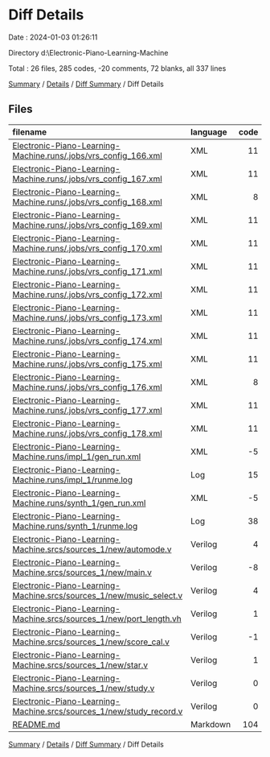 # Diff Details

Date : 2024-01-03 01:26:11

Directory d:\\Electronic-Piano-Learning-Machine

Total : 26 files,  285 codes, -20 comments, 72 blanks, all 337 lines

[Summary](results.md) / [Details](details.md) / [Diff Summary](diff.md) / Diff Details

## Files
| filename | language | code | comment | blank | total |
| :--- | :--- | ---: | ---: | ---: | ---: |
| [Electronic-Piano-Learning-Machine.runs/.jobs/vrs_config_166.xml](/Electronic-Piano-Learning-Machine.runs/.jobs/vrs_config_166.xml) | XML | 11 | 0 | 2 | 13 |
| [Electronic-Piano-Learning-Machine.runs/.jobs/vrs_config_167.xml](/Electronic-Piano-Learning-Machine.runs/.jobs/vrs_config_167.xml) | XML | 11 | 0 | 2 | 13 |
| [Electronic-Piano-Learning-Machine.runs/.jobs/vrs_config_168.xml](/Electronic-Piano-Learning-Machine.runs/.jobs/vrs_config_168.xml) | XML | 8 | 0 | 2 | 10 |
| [Electronic-Piano-Learning-Machine.runs/.jobs/vrs_config_169.xml](/Electronic-Piano-Learning-Machine.runs/.jobs/vrs_config_169.xml) | XML | 11 | 0 | 2 | 13 |
| [Electronic-Piano-Learning-Machine.runs/.jobs/vrs_config_170.xml](/Electronic-Piano-Learning-Machine.runs/.jobs/vrs_config_170.xml) | XML | 11 | 0 | 2 | 13 |
| [Electronic-Piano-Learning-Machine.runs/.jobs/vrs_config_171.xml](/Electronic-Piano-Learning-Machine.runs/.jobs/vrs_config_171.xml) | XML | 11 | 0 | 2 | 13 |
| [Electronic-Piano-Learning-Machine.runs/.jobs/vrs_config_172.xml](/Electronic-Piano-Learning-Machine.runs/.jobs/vrs_config_172.xml) | XML | 11 | 0 | 2 | 13 |
| [Electronic-Piano-Learning-Machine.runs/.jobs/vrs_config_173.xml](/Electronic-Piano-Learning-Machine.runs/.jobs/vrs_config_173.xml) | XML | 11 | 0 | 2 | 13 |
| [Electronic-Piano-Learning-Machine.runs/.jobs/vrs_config_174.xml](/Electronic-Piano-Learning-Machine.runs/.jobs/vrs_config_174.xml) | XML | 11 | 0 | 2 | 13 |
| [Electronic-Piano-Learning-Machine.runs/.jobs/vrs_config_175.xml](/Electronic-Piano-Learning-Machine.runs/.jobs/vrs_config_175.xml) | XML | 11 | 0 | 2 | 13 |
| [Electronic-Piano-Learning-Machine.runs/.jobs/vrs_config_176.xml](/Electronic-Piano-Learning-Machine.runs/.jobs/vrs_config_176.xml) | XML | 8 | 0 | 2 | 10 |
| [Electronic-Piano-Learning-Machine.runs/.jobs/vrs_config_177.xml](/Electronic-Piano-Learning-Machine.runs/.jobs/vrs_config_177.xml) | XML | 11 | 0 | 2 | 13 |
| [Electronic-Piano-Learning-Machine.runs/.jobs/vrs_config_178.xml](/Electronic-Piano-Learning-Machine.runs/.jobs/vrs_config_178.xml) | XML | 11 | 0 | 2 | 13 |
| [Electronic-Piano-Learning-Machine.runs/impl_1/gen_run.xml](/Electronic-Piano-Learning-Machine.runs/impl_1/gen_run.xml) | XML | -5 | 0 | 0 | -5 |
| [Electronic-Piano-Learning-Machine.runs/impl_1/runme.log](/Electronic-Piano-Learning-Machine.runs/impl_1/runme.log) | Log | 15 | 0 | 0 | 15 |
| [Electronic-Piano-Learning-Machine.runs/synth_1/gen_run.xml](/Electronic-Piano-Learning-Machine.runs/synth_1/gen_run.xml) | XML | -5 | 0 | 0 | -5 |
| [Electronic-Piano-Learning-Machine.runs/synth_1/runme.log](/Electronic-Piano-Learning-Machine.runs/synth_1/runme.log) | Log | 38 | 0 | 0 | 38 |
| [Electronic-Piano-Learning-Machine.srcs/sources_1/new/automode.v](/Electronic-Piano-Learning-Machine.srcs/sources_1/new/automode.v) | Verilog | 4 | 0 | 0 | 4 |
| [Electronic-Piano-Learning-Machine.srcs/sources_1/new/main.v](/Electronic-Piano-Learning-Machine.srcs/sources_1/new/main.v) | Verilog | -8 | 8 | 0 | 0 |
| [Electronic-Piano-Learning-Machine.srcs/sources_1/new/music_select.v](/Electronic-Piano-Learning-Machine.srcs/sources_1/new/music_select.v) | Verilog | 4 | -4 | 4 | 4 |
| [Electronic-Piano-Learning-Machine.srcs/sources_1/new/port_length.vh](/Electronic-Piano-Learning-Machine.srcs/sources_1/new/port_length.vh) | Verilog | 1 | 0 | 0 | 1 |
| [Electronic-Piano-Learning-Machine.srcs/sources_1/new/score_cal.v](/Electronic-Piano-Learning-Machine.srcs/sources_1/new/score_cal.v) | Verilog | -1 | 0 | -1 | -2 |
| [Electronic-Piano-Learning-Machine.srcs/sources_1/new/star.v](/Electronic-Piano-Learning-Machine.srcs/sources_1/new/star.v) | Verilog | 1 | 0 | 0 | 1 |
| [Electronic-Piano-Learning-Machine.srcs/sources_1/new/study.v](/Electronic-Piano-Learning-Machine.srcs/sources_1/new/study.v) | Verilog | 0 | 0 | -1 | -1 |
| [Electronic-Piano-Learning-Machine.srcs/sources_1/new/study_record.v](/Electronic-Piano-Learning-Machine.srcs/sources_1/new/study_record.v) | Verilog | 0 | -24 | -3 | -27 |
| [README.md](/README.md) | Markdown | 104 | 0 | 47 | 151 |

[Summary](results.md) / [Details](details.md) / [Diff Summary](diff.md) / Diff Details